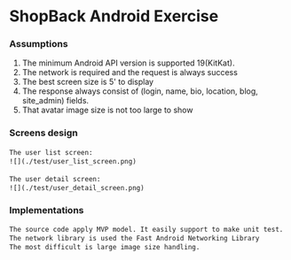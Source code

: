 # ShopBack Android Exercise 

### Assumptions

1. The minimum Android API version is supported 19(KitKat).
2. The network is required and the request is always success
3. The best screen size is 5' to display
4. The response always consist of (login, name, bio, location, blog, site_admin) fields.
5. That avatar image size is not too large to show

### Screens design
	The user list screen:
	![](./test/user_list_screen.png)

	The user detail screen:
	![](./test/user_detail_screen.png)
	
### Implementations
	The source code apply MVP model. It easily support to make unit test.
	The network library is used the Fast Android Networking Library
	The most difficult is large image size handling.
